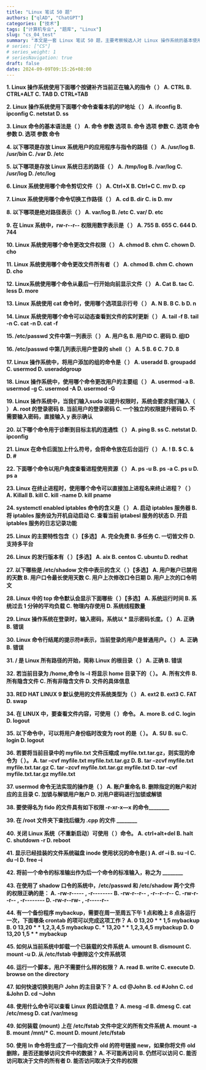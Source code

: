 ```yaml
---
title: "Linux 笔试 50 题"
authors: ["qlAD", "ChatGPT"]
categories: ["技术"]
tags: ["计算机专业", "题库", "Linux"]
slug: "cs_04_test"
summary: "本文是一套 Linux 笔试 50 题，主要考察候选人对 Linux 操作系统的基本使用技能。"
# series: ["CS"]
# series_weight: 1
# seriesNavigation: true
draft: false
date: 2024-09-09T09:15:26+08:00
---
```


**1. Linux 操作系统使用下面哪个按键补齐当前正在输入的指令（  ）
A. CTRL
B. CTRL+ALT
C. TAB
D. CTRL+TAB**

**2. Linux 操作系统使用下面哪个命令查看本机的IP地址（  ）
A. ifconfig
B. ipconfig
C. netstat
D. ss**

**3. Linux 命令的基本语法是（  ）
A. 命令 参数 选项
B. 命令 选项 参数
C. 选项 命令 参数
D. 选项 参数 命令**

**4. 以下哪项是存放 Linux 系统用户的应用程序与指令的路径（  ）
A. /usr/log
B. /usr/bin
C. /var
D. /etc**

**5. 以下哪项是存放 Linux 系统日志的路径（  ）
A. /tmp/log
B. /var/log
C. /usr/log
D. /etc/log**

**6. Linux 系统使用哪个命令剪切文件（  ）
A. Ctrl+X
B. Ctrl+C
C. mv
D. cp**

**7. Linux 系统使用哪个命令切换工作路径（  ）
A. cd
B. dir
C. is
D. mv**

**8. 以下哪项是绝对路径表示（  ）
A. var/log
B. /etc
C. var/
D. etc**

**9. 在 Linux 系统中，rw-r--r-- 权限用数字表示是（  ）
A. 755
B. 655
C. 644
D. 744**

**10. Linux 系统使用哪个命令更改文件权限（  ）
A. chmod
B. chm
C. chown
D. cho**

**11. Linux 系统使用哪个命令更改文件所有者（  ）
A. chmod
B. chm
C. chown
D. cho**

**12. Linux系统使用哪个命令从最后一行开始向前显示文件（  ）
A. Cat
B. tac
C. less
D. more**

**13. Linux 系统使用 cat 命令时，使用哪个选项显示行号（  ）
A. N
B. B
C. b
D. n**

**14. Linux 系统使用哪个命令可以动态查看到文件的实时更新（  ）
A. tail -f
B. tail -n
C. cat -n
D. cat -f**

**15. /etc/passwd 文件中第一列表示（  ）
A. 用户名
B. 用户ID
C. 密码
D. 组ID**

**16. /etc/passwd 中第几列表示用户登录的 shell（  ）
A. 5
B. 6
C. 7
D. 8**

**17. Linux 操作系统中，将用户添加的组的命令是（  ）
A. useradd
B. groupadd
C. usermod
D. useraddgroup**

**18. Linux 操作系统中，使用哪个命令更改用户的主要组（  ）
A. usermod -a
B. usermod -g
C. usermod -A
D. usermod -G**

**19. Linux 操作系统中，当我们输入sudo 以提升权限时，系统会要求我们输入（  ）
A. root 的登录密码
B. 当前用户的登录密码
C. 一个独立的权限提升密码
D. 不需要输入密码，直接输入 y 表示确认**

**20. 以下哪个命令用于诊断到目标主机的连通性（  ）
A. ping
B. ss
C. netstat
D. ipconfig**

**21. Linux 在命令后面加上什么符号，会将命令放在后台运行（  ）
A. !
B. $
C. &
D. #**

**22. 下面哪个命令以用户角度查看进程使用资源（  ）
A. ps -u
B. ps -a
C. ps u
D. ps a**

**23. Linux 在终止进程时，使用哪个命令可以直接加上进程名来终止进程？（  ）
A. Killall
B. kill
C. kill -name
D. kill pname**

**24. systemctl enabled iptables 命令的含义是（  ）
A. 启动 iptables 服务器
B. 将 iptables 服务设为开机自动启动
C. 查看当前 iptabesl 服务的状态
D. 开启 iptables 服务的日志记录功能**

**25. Linux 的主要特性包含（  ）【多选】
A. 完全免费
B. 多任务
C. 一切皆文件
D. 支持多平台**

**26. Linux 的发行版本有（  ）【多选】
A. aix
B. centos
C. ubuntu
D. redhat**

**27. 以下哪些是 /etc/shadow 文件中表示的含义（  ）【多选】
A. 用户账户已禁用的天数
B. 用户口令最长使用天数
C. 用户上次修改口令日期
D. 用户上次的口令明文**

**28. Linux 中的 top 命令默认会显示下面哪些（ ）【多选】
A. 系统运行时间
B. 系统过去 1 分钟的平均负载
C. 物理内存使用
D. 系统线程数量**

**29. Linux 操作系统在登录时，输入密码，系统以 * 显示密码长度。（  ）
A. 正确
B. 错误**

**30. Linux 命令行结尾的提示符#表示，当前登录的用户是普通用户。（  ）
A. 正确
B. 错误**

**31. / 是 Linux 所有路径的开始，简称 Linux 的根目录（  ）
A. 正确
B. 错误**

**32. 若当前目录为 /home,命令 ls –l 将显示 home 目录下的（   ）。
A. 所有文件
B. 所有隐含文件
C. 所有非隐含文件
D. 文件的具体信息**

**33. RED HAT LINUX 9 默认使用的文件系统类型为（    ）
A. ext2
B. ext3
C. FAT
D. swap**

**34. 在 LINUX 中，要查看文件内容，可使用（    ）命令。
A. more
B. cd
C. login
D. logout**

**35. 以下命令中，可以将用户身份临时改变为 root 的是（    ）。
A. SU
B. su
C. login
D. logout**

**36. 若要将当前目录中的 myfile.txt 文件压缩成 myfile.txt.tar.gz，则实现的命令为（    ）。
A. tar –cvf myfile.txt myfile.txt.tar.gz D.
B. tar –zcvf myfile.txt myfile.txt.tar.gz
C. tar –zcvf myfile.txt.tar.gz myfile.txt
D. tar –cvf myfile.txt.tar.gz myfile.txt**

**37. usermod 命令无法实现的操作是（    ）
A. 账户重命名
B. 删除指定的账户和对应的主目录
C. 加锁与解锁用户账户
D. 对用户密码进行加锁或解锁**

**38. 要使得名为 fido 的文件具有如下权限 -r-xr-x—x 的命令________**

**39. 在 /root 文件夹下查找后缀为 .cpp 的文件 ________**

**40. 关闭 Linux 系统（不重新启动）可使用（   ）命令。
A. ctrl+alt+del
B. halt
C. shutdown -r
D. reboot**

**41. 显示已经挂装的文件系统磁盘 inode 使用状况的命令是(     ) 
A. df –i
B. su –I
C. du –I
D. free –i**

**42. 将前一个命令的标准输出作为后一个命令的标准输入，称之为 ________**

**43. 在使用了 shadow 口令的系统中，/etc/passwd 和 /etc/shadow 两个文件的权限正确的是：
A. -rw-r----- , -r--------
B. -rw-r--r-- , -r--r--r--
C. -rw-r--r-- , -r--------
D. -rw-r--rw- , -r-----r--**

**44. 有一个备份程序 mybackup，需要在周一至周五下午 1 点和晚上 8 点各运行一次，下面哪条 crontab 的项可以完成这项工作？
A. 0 13,20 * * 1,5 mybackup
B. 0 13,20 * * 1,2,3,4,5 mybackup
C. * 13,20 * * 1,2,3,4,5 mybackup
D. 0 13,20 1,5 * * mybackup**

**45. 如何从当前系统中卸载一个已装载的文件系统
A. umount
B. dismount
C. mount -u
D. 从 /etc/fstab 中删除这个文件系统项**

**46. 运行一个脚本，用户不需要什么样的权限？
A. read
B. write
C. execute
D. browse on the directory**

**47. 如何快速切换到用户 John 的主目录下？
A. cd @John
B. cd #John
C. cd &John
D. cd ~John**

**48. 使用什么命令可以查看 Linux 的启动信息？
A. mesg -d
B. dmesg
C. cat /etc/mesg
D. cat /var/mesg**

**49. 如何装载 (mount) 上在 /etc/fstab 文件中定义的所有文件系统
A. mount -a
B. mount /mnt/\*
C. mount
D. mount /etc/fstab**

**50. 使用 ln 命令将生成了一个指向文件 old 的符号链接 new，如果你将文件 old 删除，是否还能够访问文件中的数据？
A. 不可能再访问
B. 仍然可以访问
C. 能否访问取决于文件的所有者
D. 能否访问取决于文件的权限**

